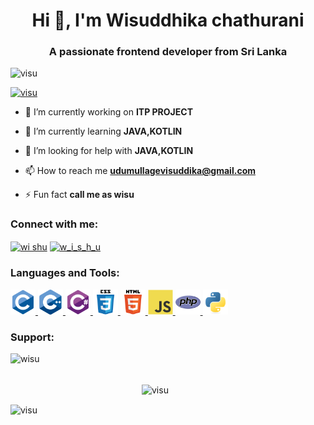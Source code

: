 <h1 align="center">Hi 👋, I'm Wisuddhika chathurani</h1>
<h3 align="center">A passionate frontend developer from Sri Lanka</h3>

<p align="left"> <img src="https://komarev.com/ghpvc/?username=visu&label=Profile%20views&color=0e75b6&style=flat" alt="visu" /> </p>

<p align="left"> <a href="https://github.com/ryo-ma/github-profile-trophy"><img src="https://github-profile-trophy.vercel.app/?username=visu" alt="visu" /></a> </p>

- 🔭 I’m currently working on **ITP PROJECT**

- 🌱 I’m currently learning **JAVA,KOTLIN**

- 🤝 I’m looking for help with **JAVA,KOTLIN**

- 📫 How to reach me **udumullagevisuddika@gmail.com**

- ⚡ Fun fact **call me as wisu**

<h3 align="left">Connect with me:</h3>
<p align="left">
<a href="https://fb.com/wi shu" target="blank"><img align="center" src="https://raw.githubusercontent.com/rahuldkjain/github-profile-readme-generator/master/src/images/icons/Social/facebook.svg" alt="wi shu" height="30" width="40" /></a>
<a href="https://instagram.com/w_i_s_h_u" target="blank"><img align="center" src="https://raw.githubusercontent.com/rahuldkjain/github-profile-readme-generator/master/src/images/icons/Social/instagram.svg" alt="w_i_s_h_u" height="30" width="40" /></a>
</p>

<h3 align="left">Languages and Tools:</h3>
<p align="left"> <a href="https://www.cprogramming.com/" target="_blank" rel="noreferrer"> <img src="https://raw.githubusercontent.com/devicons/devicon/master/icons/c/c-original.svg" alt="c" width="40" height="40"/> </a> <a href="https://www.w3schools.com/cpp/" target="_blank" rel="noreferrer"> <img src="https://raw.githubusercontent.com/devicons/devicon/master/icons/cplusplus/cplusplus-original.svg" alt="cplusplus" width="40" height="40"/> </a> <a href="https://www.w3schools.com/cs/" target="_blank" rel="noreferrer"> <img src="https://raw.githubusercontent.com/devicons/devicon/master/icons/csharp/csharp-original.svg" alt="csharp" width="40" height="40"/> </a> <a href="https://www.w3schools.com/css/" target="_blank" rel="noreferrer"> <img src="https://raw.githubusercontent.com/devicons/devicon/master/icons/css3/css3-original-wordmark.svg" alt="css3" width="40" height="40"/> </a> <a href="https://www.w3.org/html/" target="_blank" rel="noreferrer"> <img src="https://raw.githubusercontent.com/devicons/devicon/master/icons/html5/html5-original-wordmark.svg" alt="html5" width="40" height="40"/> </a> <a href="https://developer.mozilla.org/en-US/docs/Web/JavaScript" target="_blank" rel="noreferrer"> <img src="https://raw.githubusercontent.com/devicons/devicon/master/icons/javascript/javascript-original.svg" alt="javascript" width="40" height="40"/> </a> <a href="https://www.php.net" target="_blank" rel="noreferrer"> <img src="https://raw.githubusercontent.com/devicons/devicon/master/icons/php/php-original.svg" alt="php" width="40" height="40"/> </a> <a href="https://www.python.org" target="_blank" rel="noreferrer"> <img src="https://raw.githubusercontent.com/devicons/devicon/master/icons/python/python-original.svg" alt="python" width="40" height="40"/> </a> </p>

<h3 align="left">Support:</h3>
<p><a href="https://www.buymeacoffee.com/wisu"> <img align="left" src="https://cdn.buymeacoffee.com/buttons/v2/default-yellow.png" height="50" width="210" alt="wisu" /></a></p><br><br>

<p><img align="center" src="https://github-readme-stats.vercel.app/api/top-langs?username=visu&show_icons=true&locale=en&layout=compact" alt="visu" /></p>

<p><img align="center" src="https://github-readme-streak-stats.herokuapp.com/?user=visu&" alt="visu" /></p>
